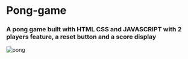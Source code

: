 # Pong-game
### A pong game built with HTML CSS and JAVASCRIPT with 2 players feature, a reset button and a score display
![pong](https://user-images.githubusercontent.com/87545460/209455028-344cb7c0-a649-4c93-bb59-f5e655331881.PNG)
